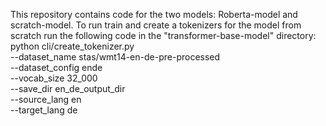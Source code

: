 This repository contains code for the two models: Roberta-model and scratch-model.
To run train and create a tokenizers for the model from scratch run the following code in the "transformer-base-model" directory: python cli/create_tokenizer.py \
    --dataset_name stas/wmt14-en-de-pre-processed \
    --dataset_config ende \
    --vocab_size 32_000 \
    --save_dir en_de_output_dir \
    --source_lang en \
    --target_lang de  
